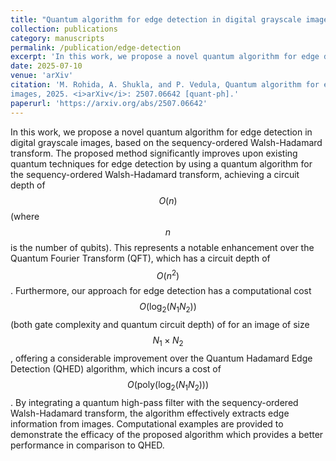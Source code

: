 ```yaml
---
title: "Quantum algorithm for edge detection in digital grayscale images"
collection: publications
category: manuscripts
permalink: /publication/edge-detection
excerpt: 'In this work, we propose a novel quantum algorithm for edge detection in digital grayscale images, based on the sequency-ordered Walsh-Hadamard transform. The proposed method significantly improves upon existing quantum techniques for edge detection by using a quantum algorithm for the sequency-ordered Walsh-Hadamard transform, achieving a circuit depth of $$ O(n) $$ (where $$ n $$  is the number of qubits). [Read more...](https://mrohida.github.io/Mohit-Rohida//publication/edge-detection)'
date: 2025-07-10
venue: 'arXiv'
citation: 'M. Rohida, A. Shukla, and P. Vedula, Quantum algorithm for edge detection in digital grayscale
images, 2025. <i>arXiv</i>: 2507.06642 [quant-ph].'
paperurl: 'https://arxiv.org/abs/2507.06642'
---
```

In this work, we propose a novel quantum algorithm for edge detection in digital grayscale images, based on the sequency-ordered Walsh-Hadamard transform. The proposed method significantly improves upon existing quantum techniques for edge detection by using a quantum algorithm for the sequency-ordered Walsh-Hadamard transform, achieving a circuit depth of $$ O(n) $$ (where $$ n $$ is the number of qubits). This represents a notable enhancement over the Quantum Fourier Transform (QFT), which has a circuit depth of $$ O(n^2) $$. Furthermore, our approach for edge detection has a computational cost $$ O(\text{log}_2(N_1 N_2)) $$ (both gate complexity and quantum circuit depth) of  for an image of size $$ N_1\times N_2 $$, offering a considerable improvement over the Quantum Hadamard Edge Detection (QHED) algorithm, which incurs a cost of $$ O(\text{poly}(\text{log}_2(N_1 N_2))) $$. By integrating a quantum high-pass filter with the sequency-ordered Walsh-Hadamard transform, the algorithm effectively extracts edge information from images. Computational examples are provided to demonstrate the efficacy of the proposed algorithm which provides a better performance in comparison to QHED.
